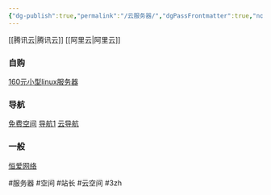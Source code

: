 ```yaml
---
{"dg-publish":true,"permalink":"/云服务器/","dgPassFrontmatter":true,"noteIcon":""}
---
```



[[腾讯云\|腾讯云]]
[[阿里云\|阿里云]]

### 自购
[160元小型linux服务器](https://m.tb.cn/h.U3L2IVm)

### 导航
[免费空间](http://www.125jz.com/resources/freespace)
[导航1](https://www.yuntue.com/sort/fuwuqi/hkfwq)
[云导航](https://www.yundaohang.net/)

### 一般
[恒爱网络](https://www.zzhidc.com/services/freehost/)



#服务器 #空间 #站长 #云空间 #3zh 